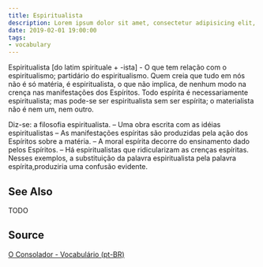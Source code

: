 ```yaml
---
title: Espiritualista
description: Lorem ipsum dolor sit amet, consectetur adipisicing elit, sed do eiusmod tempor incididunt ut labore et dolore magna aliqua.  TODO
date: 2019-02-01 19:00:00
tags:
- vocabulary
---
```


Espiritualista [do latim spirituale + -ista] - O que tem relação com o espiritualismo; partidário do espiritualismo. Quem creia que tudo em nós não é só matéria, é espiritualista, o que não implica, de nenhum modo na crença nas manifestações dos Espíritos. Todo espírita é necessariamente espiritualista; mas pode-se ser espiritualista sem ser espírita; o materialista não é nem um, nem outro.

Diz-se: a filosofia espiritualista. – Uma obra escrita com as idéias espiritualistas – As manifestações espíritas são produzidas pela ação dos Espíritos sobre a matéria. – A moral espírita decorre do ensinamento dado pelos Espíritos. – Há espiritualistas que ridicularizam as crenças espíritas. Nesses exemplos, a substituição da palavra espiritualista pela palavra espírita,produziria uma confusão evidente. 

## See Also
TODO

## Source
[O Consolador - Vocabulário (pt-BR)](http://www.oconsolador.com.br/linkfixo/vocabulario/principal.html)


